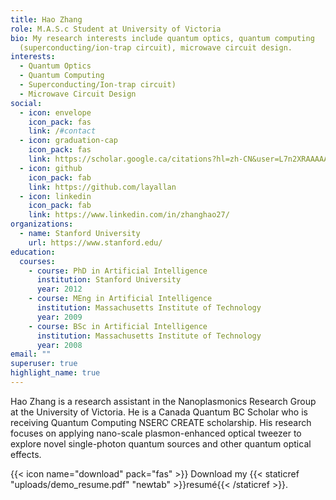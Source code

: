 ```yaml
---
title: Hao Zhang
role: M.A.S.c Student at University of Victoria
bio: My research interests include quantum optics, quantum computing
  (superconducting/ion-trap circuit), microwave circuit design.
interests:
  - Quantum Optics
  - Quantum Computing
  - Superconducting/Ion-trap circuit)
  - Microwave Circuit Design
social:
  - icon: envelope
    icon_pack: fas
    link: /#contact
  - icon: graduation-cap
    icon_pack: fas
    link: https://scholar.google.ca/citations?hl=zh-CN&user=L7n2XRAAAAAJ
  - icon: github
    icon_pack: fab
    link: https://github.com/layallan
  - icon: linkedin
    icon_pack: fab
    link: https://www.linkedin.com/in/zhanghao27/
organizations:
  - name: Stanford University
    url: https://www.stanford.edu/
education:
  courses:
    - course: PhD in Artificial Intelligence
      institution: Stanford University
      year: 2012
    - course: MEng in Artificial Intelligence
      institution: Massachusetts Institute of Technology
      year: 2009
    - course: BSc in Artificial Intelligence
      institution: Massachusetts Institute of Technology
      year: 2008
email: ""
superuser: true
highlight_name: true
---
```

Hao Zhang is a research assistant in the Nanoplasmonics Research Group at the University of Victoria. He is a Canada Quantum BC Scholar who is receiving Quantum Computing NSERC CREATE scholarship. His research focuses on applying nano-scale plasmon-enhanced optical tweezer to explore novel single-photon quantum sources and other quantum optical effects.

{{< icon name="download" pack="fas" >}} Download my {{< staticref "uploads/demo_resume.pdf" "newtab" >}}resumé{{< /staticref >}}.